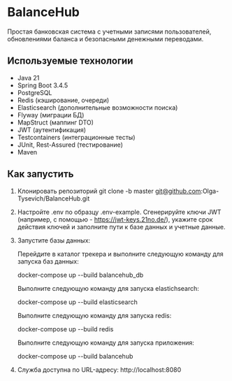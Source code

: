 # BalanceHub

Простая банковская система с учетными записями пользователей, обновлениями баланса и безопасными денежными переводами.

## Используемые технологии

- Java 21
- Spring Boot 3.4.5
- PostgreSQL
- Redis (кэширование, очереди)
- Elasticsearch (дополнительные возможности поиска)
- Flyway (миграции БД)
- MapStruct (маппинг DTO)
- JWT (аутентификация)
- Testcontainers (интеграционные тесты)
- JUnit, Rest-Assured (тестирование)
- Maven

## Как запустить
1. Клонировать репозиторий
   git clone -b master git@github.com:Olga-Tysevich/BalanceHub.git

2. Настройте .env по образцу .env-example. Сгенерируйте ключи JWT (например, с помощью - https://jwt-keys.21no.de/), укажите срок действия ключей и заполните пути к базе данных и учетные данные.
 
3. Запустите базы данных:

   Перейдите в каталог трекера и выполните следующую команду для запуска баз данных:

   docker-compose up --build balancehub_db

   Выполните следующую команду для запуска elastichsearch:

   docker-compose up --build elasticsearch

   Выполните следующую команду для запуска redis:

   docker-compose up --build redis

   Выполните следующую команду для запуска приложения:

   docker-compose up --build balancehub

5. Служба доступна по URL-адресу: http://localhost:8080

